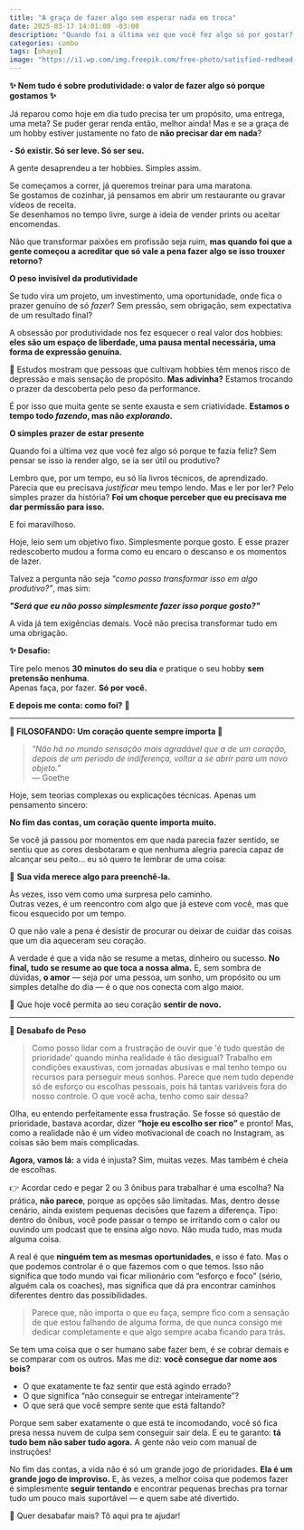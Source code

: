 ```yaml
---
title: "A graça de fazer algo sem esperar nada em troca"
date: 2025-03-17 14:01:00 -03:00
description: "Quando foi a última vez que você fez algo só por gostar? Sem precisar monetizar ou transformar em meta? Bora falar sobre isso! 🦋"
categories: combo
tags: [ohayo]
image: "https://i1.wp.com/img.freepik.com/free-photo/satisfied-redhead-businesswoman-resting-after-work-day-dreaming-office-there-are-people-background_637285-64.jpg?resize=600,338"
---
```


**✨ Nem tudo é sobre produtividade: o valor de fazer algo só porque gostamos ✨**

Já reparou como hoje em dia tudo precisa ter um propósito, uma entrega, uma meta? Se puder gerar renda então, melhor ainda! Mas e se a graça de um hobby estiver justamente no fato de **não precisar dar em nada**?

**- Só existir. Só ser leve. Só ser seu.**

A gente desaprendeu a ter hobbies. Simples assim.

Se começamos a correr, já queremos treinar para uma maratona.  
Se gostamos de cozinhar, já pensamos em abrir um restaurante ou gravar vídeos de receita.  
Se desenhamos no tempo livre, surge a ideia de vender prints ou aceitar encomendas.

Não que transformar paixões em profissão seja ruim, **mas quando foi que a gente começou a acreditar que só vale a pena fazer algo se isso trouxer retorno?**

**O peso invisível da produtividade**

Se tudo vira um projeto, um investimento, uma oportunidade, onde fica o prazer genuíno de só _fazer_? Sem pressão, sem obrigação, sem expectativa de um resultado final?

A obsessão por produtividade nos fez esquecer o real valor dos hobbies: **eles são um espaço de liberdade, uma pausa mental necessária, uma forma de expressão genuína.**

📌 Estudos mostram que pessoas que cultivam hobbies têm menos risco de depressão e mais sensação de propósito. **Mas adivinha?** Estamos trocando o prazer da descoberta pelo peso da performance.

É por isso que muita gente se sente exausta e sem criatividade. **Estamos o tempo todo _fazendo_, mas não _explorando_.**

**O simples prazer de estar presente**

Quando foi a última vez que você fez algo só porque te fazia feliz? Sem pensar se isso ia render algo, se ia ser útil ou produtivo?

Lembro que, por um tempo, eu só lia livros técnicos, de aprendizado. Parecia que eu precisava _justificar_ meu tempo lendo. Mas e ler por ler? Pelo simples prazer da história? **Foi um choque perceber que eu precisava me dar permissão para isso.**

E foi maravilhoso.

Hoje, leio sem um objetivo fixo. Simplesmente porque gosto. E esse prazer redescoberto mudou a forma como eu encaro o descanso e os momentos de lazer.

Talvez a pergunta não seja _"como posso transformar isso em algo produtivo?"_, mas sim:

**_"Será que eu não posso simplesmente fazer isso porque gosto?"_**

A vida já tem exigências demais. Você não precisa transformar tudo em uma obrigação.

 **✨ Desafio:**

Tire pelo menos **30 minutos do seu dia** e pratique o seu hobby **sem pretensão nenhuma**.  
Apenas faça, por fazer. **Só por você.**

**E depois me conta: como foi?** 💛

---

**💭 FILOSOFANDO: Um coração quente sempre importa 💭**  

> _"Não há no mundo sensação mais agradável que a de um coração, depois de um período de indiferença, voltar a se abrir para um novo objeto."_  
> — Goethe  

Hoje, sem teorias complexas ou explicações técnicas. Apenas um pensamento sincero:  

**No fim das contas, um coração quente importa muito.**  

Se você já passou por momentos em que nada parecia fazer sentido, se sentiu que as cores desbotaram e que nenhuma alegria parecia capaz de alcançar seu peito… eu só quero te lembrar de uma coisa:  

🌿 **Sua vida merece algo para preenchê-la.**  

Às vezes, isso vem como uma surpresa pelo caminho.  
Outras vezes, é um reencontro com algo que já esteve com você, mas que ficou esquecido por um tempo.  

O que não vale a pena é desistir de procurar ou deixar de cuidar das coisas que um dia aqueceram seu coração.  

A verdade é que a vida não se resume a metas, dinheiro ou sucesso. **No final, tudo se resume ao que toca a nossa alma.** E, sem sombra de dúvidas, **o amor** — seja por uma pessoa, um sonho, um propósito ou um simples detalhe do dia — é o que nos conecta com algo maior.  

💛 Que hoje você permita ao seu coração **sentir de novo.**  

---

 **💬 Desabafo de Peso**  

> Como posso lidar com a frustração de ouvir que 'é tudo questão de
> prioridade' quando minha realidade é tão desigual? Trabalho em
> condições exaustivas, com jornadas abusivas e mal tenho tempo ou
> recursos para perseguir meus sonhos. Parece que nem tudo depende só de
> esforço ou escolhas pessoais, pois há tantas variáveis fora do nosso
> controle. O que você acha, tenho como sair dessa?

Olha, eu entendo perfeitamente essa frustração. Se fosse só questão de prioridade, bastava acordar, dizer **“hoje eu escolho ser rico”** e pronto! Mas, como a realidade não é um vídeo motivacional de coach no Instagram, as coisas são bem mais complicadas.  

**Agora, vamos lá:** a vida é injusta? Sim, muitas vezes. Mas também é cheia de escolhas.

👉 Acordar cedo e pegar 2 ou 3 ônibus para trabalhar é uma escolha? Na prática, **não parece**, porque as opções são limitadas. Mas, dentro desse cenário, ainda existem pequenas decisões que fazem a diferença. Tipo: dentro do ônibus, você pode passar o tempo se irritando com o calor ou ouvindo um podcast que te ensina algo novo. Não muda tudo, mas muda alguma coisa.  

A real é que **ninguém tem as mesmas oportunidades**, e isso é fato. Mas o que podemos controlar é o que fazemos com o que temos. Isso não significa que todo mundo vai ficar milionário com “esforço e foco” (sério, alguém cala os coaches), mas significa que dá pra encontrar caminhos diferentes dentro das possibilidades.  

> Parece que, não importa o que eu faça, sempre fico com a sensação de
> que estou falhando de alguma forma, de que nunca consigo me dedicar
> completamente e que algo sempre acaba ficando para trás.

Se tem uma coisa que o ser humano sabe fazer bem, é se cobrar demais e se comparar com os outros. Mas me diz: **você consegue dar nome aos bois?**  

- O que exatamente te faz sentir que está agindo errado?  
- O que significa “não conseguir se entregar inteiramente”?  
- O que será que você sempre sente que está faltando?  

Porque sem saber exatamente o que está te incomodando, você só fica presa nessa nuvem de culpa sem conseguir sair dela. E eu te garanto: **tá tudo bem não saber tudo agora.** A gente não veio com manual de instruções!  

No fim das contas, a vida não é só um grande jogo de prioridades. **Ela é um grande jogo de improviso.** E, às vezes, a melhor coisa que podemos fazer é simplesmente **seguir tentando** e encontrar pequenas brechas pra tornar tudo um pouco mais suportável — e quem sabe até divertido.  

🦋 Quer desabafar mais? 
Tô aqui pra te ajudar!

